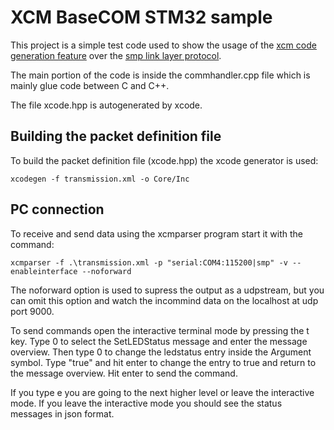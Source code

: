 # XCM BaseCOM STM32 sample

This project is a simple test code used to show the usage of the [xcm code generation feature](https://github.com/Freshdouble/xcode) over the [smp link layer protocol](https://github.com/Freshdouble/libsmp).

The main portion of the code is inside the commhandler.cpp file which is mainly glue code between C and C++.

The file xcode.hpp is autogenerated by xcode.

## Building the packet definition file

To build the packet definition file (xcode.hpp) the xcode generator is used:

`xcodegen -f transmission.xml -o Core/Inc`

## PC connection

To receive and send data using the xcmparser program start it with the command:

`xcmparser -f .\transmission.xml -p "serial:COM4:115200|smp" -v --enableinterface --noforward`

The noforward option is used to supress the output as a udpstream, but you can omit this option and watch the incommind data on the localhost at udp port 9000.

To send commands open the interactive terminal mode by pressing the t key. Type 0 to select the SetLEDStatus message and enter the message overview. Then type 0 to change the ledstatus entry inside the Argument symbol. Type "true" and hit enter to change the entry to true and return to the message overview. Hit enter to send the command.

If you type e you are going to the next higher level or leave the interactive mode. If you leave the interactive mode you should see the status messages in json format.
